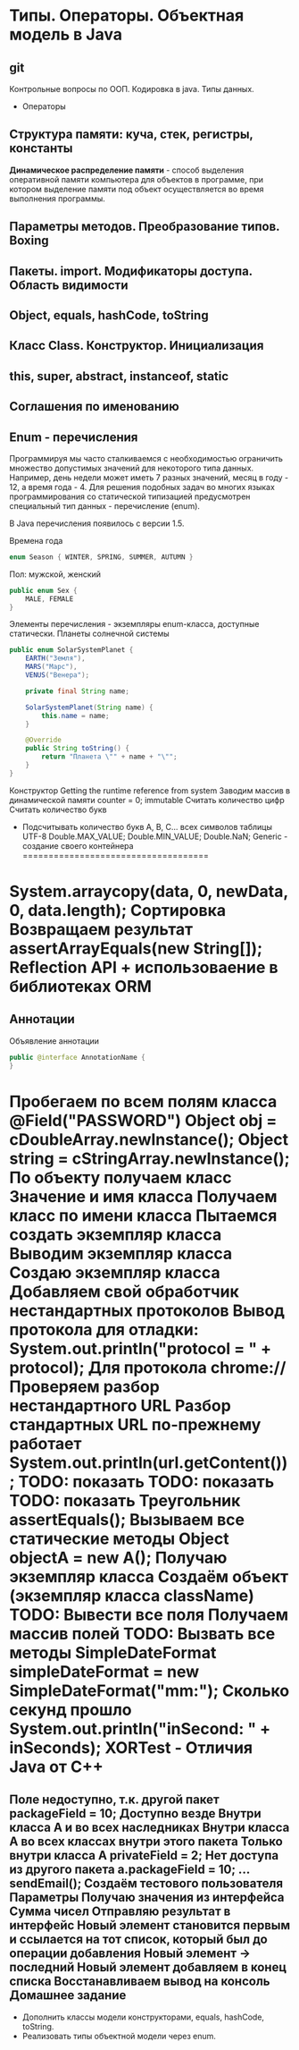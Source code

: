 ﻿Типы. Операторы. Объектная модель в Java
========================================

git
---



Контрольные вопросы по ООП. Кодировка в java. Типы данных.

* Операторы

Структура памяти: куча, стек, регистры, константы
-------------------------------------------------

**Динамическое распределение памяти** - способ выделения оперативной памяти компьютера для объектов в программе,
при котором выделение памяти под объект осуществляется во время выполнения программы.

Параметры методов. Преобразование типов. Boxing
-----------------------------------------------

Пакеты. import. Модификаторы доступа. Область видимости
-------------------------------------------------------

Object, equals, hashCode, toString
----------------------------------

Класс Class. Конструктор. Инициализация
---------------------------------------

this, super, abstract, instanceof, static
-----------------------------------------

Соглашения по именованию
------------------------


Enum - перечисления
-------------------

Программируя мы часто сталкиваемся с необходимостью ограничить множество допустимых значений для некоторого типа данных.
Например, день недели может иметь 7 разных значений, месяц в году - 12, а время года - 4.
Для решения подобных задач во многих языках программирования со статической типизацией предусмотрен специальный тип данных - перечисление (enum).

В Java перечисления появилось с версии 1.5.



Времена года
``` java
enum Season { WINTER, SPRING, SUMMER, AUTUMN }
```
Пол: мужской, женский
``` java
public enum Sex {
    MALE, FEMALE
}
```
Элементы перечисления - экземпляры enum-класса,
доступные статически.
Планеты солнечной системы
``` java
public enum SolarSystemPlanet {
    EARTH("Земля"),
    MARS("Марс"),
    VENUS("Венера");

    private final String name;

    SolarSystemPlanet(String name) {
        this.name = name;
    }

    @Override
    public String toString() {
        return "Планета \"" + name + "\"";
    }
}
```
Конструктор
Getting the runtime reference from system
Заводим массив в динамической памяти
counter = 0;
immutable
Считать количество цифр
Считать количество букв
+ Подсчитывать количество букв A,
B, C... всех символов таблицы UTF-8
Double.MAX_VALUE;
Double.MIN_VALUE;
Double.NaN;
﻿Generic - создание своего контейнера
====================================

System.arraycopy(data, 0, newData, 0, data.length);
Сортировка
Возвращаем результат
assertArrayEquals(new String[]);
Reflection API + использоваение в библиотеках ORM
=================================================

Аннотации
---------

Объявление аннотации
``` java
public @interface AnnotationName {
}
```



Пробегаем по всем полям класса
@Field("PASSWORD")
Object obj = cDoubleArray.newInstance();
Object string = cStringArray.newInstance();
По объекту получаем класс
Значение и имя класса
Получаем класс по имени класса
Пытаемся создать экземпляр класса
Выводим экземпляр класса
Создаю экземпляр класса
Добавляем свой обработчик нестандартных протоколов
Вывод протокола для отладки:
System.out.println("protocol = " + protocol);
Для протокола chrome://
Проверяем разбор нестандартного URL
Разбор стандартных URL по-прежнему работает
System.out.println(url.getContent());
TODO: показать
TODO: показать
TODO: показать
Треугольник
assertEquals();
Вызываем все статические методы
Object objectA = new A();
Получаю экземпляр класса
Создаём объект (экземпляр класса className)
TODO: Вывести все поля
Получаем массив полей
TODO: Вызвать все методы
SimpleDateFormat simpleDateFormat = new SimpleDateFormat("mm:");
Сколько секунд прошло
System.out.println("inSecond: " + inSeconds);
XORTest - Отличия Java от C++
=============================


Поле недоступно, т.к. другой пакет
packageField = 10;
Доступно везде
Внутри класса A и во всех наследниках
Внутри класса A
во всех классах внутри этого пакета
Только внутри класса A
privateField = 2;
Нет доступа из другого пакета
a.packageField = 10;
...
sendEmail();
Создаём тестового пользователя
Параметры
Получаю значения из интерфейса
Сумма чисел
Отправляю результат в интерфейс
Новый элемент становится первым
и ссылается на тот список, который был до операции
добавления
Новый элемент -> последний
Новый элемент добавляем в конец списка
Восстанавливаем вывод на консоль
﻿Домашнее задание
----------------
* Дополнить классы модели конструкторами, equals, hashCode, toString.
* Реализовать типы объектной модели через enum.

